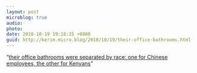 ```yaml
---
layout: post
microblog: true
audio: 
photo: 
date: 2018-10-19 19:18:25 +0800
guid: http://kerim.micro.blog/2018/10/19/their-office-bathrooms.html
---
```

“[their office bathrooms were separated by race: one for Chinese employees, the other for Kenyans](https://www.nytimes.com/2018/10/15/world/africa/kenya-china-racism.html)”
